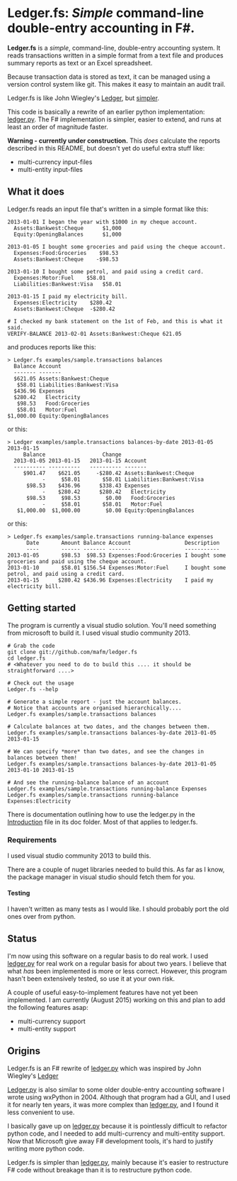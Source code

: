 # Ledger.fs: _Simple_ command-line double-entry accounting in F#.

**Ledger.fs** is a _simple_, command-line, double-entry accounting
system. It reads transactions written in a simple format from a text
file and produces summary reports as text or an Excel spreadsheet.

Because transaction data is stored as text, it can be managed
using a version control system like git. This makes it easy
to maintain an audit trail.

Ledger.fs is like John Wiegley's
[Ledger](http://www.ledger-cli.org/), but [simpler](https://github.com/mafm/ledger.py/blob/master/doc/Ledger.md).

This code is basically a rewrite of an earlier python implementation:
[ledger.py](https://github.com/mafm/ledger.py/). The F# implementation
is simpler, easier to extend, and runs at least an order of magnitude faster.

**Warning - currently under construction.** This _does_ calculate the
reports described in this README, but doesn't yet do useful extra stuff like:
- multi-currency input-files
- multi-entity input-files

## What it does

Ledger.fs reads an input file that's written in a simple format like this:
```
2013-01-01 I began the year with $1000 in my cheque account.
  Assets:Bankwest:Cheque      $1,000
  Equity:OpeningBalances      $1,000

2013-01-05 I bought some groceries and paid using the cheque account.
  Expenses:Food:Groceries    $98.53
  Assets:Bankwest:Cheque    -$98.53

2013-01-10 I bought some petrol, and paid using a credit card.
  Expenses:Motor:Fuel    $58.01
  Liabilities:Bankwest:Visa   $58.01

2013-01-15 I paid my electricity bill.
  Expenses:Electricity    $280.42
  Assets:Bankwest:Cheque  -$280.42

# I checked my bank statement on the 1st of Feb, and this is what it said.
VERIFY-BALANCE 2013-02-01 Assets:Bankwest:Cheque 621.05
```
and produces reports like this:
```
> Ledger.fs examples/sample.transactions balances
  Balance Account
  ------- -------
  $621.05 Assets:Bankwest:Cheque
   $58.01 Liabilities:Bankwest:Visa
  $436.96 Expenses
  $280.42   Electricity
   $98.53   Food:Groceries
   $58.01   Motor:Fuel
$1,000.00 Equity:OpeningBalances
```
or this:
```
> Ledger examples/sample.transactions balances-by-date 2013-01-05 2013-01-15
     Balance                  Change
  2013-01-05 2013-01-15   2013-01-15 Account
  ---------- ----------   ---------- -------
     $901.47    $621.05     -$280.42 Assets:Bankwest:Cheque
           -     $58.01       $58.01 Liabilities:Bankwest:Visa
      $98.53    $436.96      $338.43 Expenses
           -    $280.42      $280.42   Electricity
      $98.53     $98.53        $0.00   Food:Groceries
           -     $58.01       $58.01   Motor:Fuel
   $1,000.00  $1,000.00        $0.00 Equity:OpeningBalances
```
or this:
```
> Ledger.fs examples/sample.transactions running-balance expenses
      Date       Amount Balance Account                 Description
      ----       ------ ------- -------                 -----------
2013-01-05       $98.53  $98.53 Expenses:Food:Groceries I bought some groceries and paid using the cheque account.
2013-01-10       $58.01 $156.54 Expenses:Motor:Fuel     I bought some petrol, and paid using a credit card.
2013-01-15      $280.42 $436.96 Expenses:Electricity    I paid my electricity bill.
```
## Getting started
The program is currently a visual studio solution. You'll need something from microsoft to build it.
I used visual studio community 2013.
```
# Grab the code
git clone git://github.com/mafm/ledger.fs
cd ledger.fs
# <Whatever you need to do to build this .... it should be straightforward ....>

# Check out the usage
Ledger.fs --help

# Generate a simple report - just the account balances.
# Notice that accounts are organised hierarchically....
Ledger.fs examples/sample.transactions balances

# Calculate balances at two dates, and the changes between them.
Ledger.fs examples/sample.transactions balances-by-date 2013-01-05 2013-01-15

# We can specify *more* than two dates, and see the changes in balances between them!
Ledger.fs examples/sample.transactions balances-by-date 2013-01-05 2013-01-10 2013-01-15

# And see the running-balance balance of an account
Ledger.fs examples/sample.transactions running-balance Expenses
Ledger.fs examples/sample.transactions running-balance Expenses:Electricity
```

There is documentation outlining how to use the ledger.py in the
[Introduction](https://github.com/mafm/ledger.py/blob/master/doc/Introduction.md)
file in its doc folder. Most of that applies to ledger.fs.

### Requirements

I used visual studio community 2013 to build this.

There are a couple of nuget libraries needed to build this. As far as
I know, the package manager in visual studio should fetch them for
you.

#### Testing

I haven't written as many tests as I would like. I should probably
port the old ones over from python.

## Status

I'm now using this software on a regular basis to do real work. I used
[ledger.py](https://github.com/mafm/ledger.py/) for real work on a
regular basis for about two years. I believe that what _has_ been
implemented is more or less correct. However, this program hasn't been
extensively tested, so use it at your own risk.

A couple of useful easy-to-implement features have not yet been
implemented. I am currently (August 2015) working on this and
plan to add the following features asap:
- multi-currency support
- multi-entity support

## Origins

Ledger.fs is an F# rewrite of
[ledger.py](https://github.com/mafm/ledger.py/) which was inspired by John Wiegley's
[Ledger](http://www.ledger-cli.org/)

[Ledger.py](https://github.com/mafm/ledger.py/) is also similar to
some older double-entry accounting software I wrote using wxPython in
2004. Although that program had a GUI, and I used it for nearly ten
years, it was more complex than
[ledger.py](https://github.com/mafm/ledger.py/), and I found it less
convenient to use.

I basically gave up on [ledger.py](https://github.com/mafm/ledger.py/)
because it is pointlessly difficult to refactor python code, and I
needed to add multi-currency and multi-entity support. Now that
Microsoft give away F# development tools, it's hard to justify writing
more python code.

Ledger.fs is simpler than
[ledger.py](https://github.com/mafm/ledger.py/), mainly because it's
easier to restructure F# code without breakage than it is to
restructure python code.
